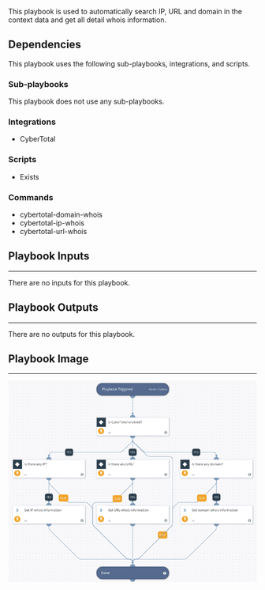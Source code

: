 This playbook is used to automatically search IP, URL and domain in the context data and get all detail whois information.

## Dependencies
This playbook uses the following sub-playbooks, integrations, and scripts.

### Sub-playbooks
This playbook does not use any sub-playbooks.

### Integrations
* CyberTotal

### Scripts
* Exists

### Commands
* cybertotal-domain-whois
* cybertotal-ip-whois
* cybertotal-url-whois

## Playbook Inputs
---
There are no inputs for this playbook.

## Playbook Outputs
---
There are no outputs for this playbook.

## Playbook Image
---
![CyberTotal Whois - CyCraft](https://github.com/demisto/content/raw/CyberTotal/Packs/CyberTotal/doc_files/CyberTotalWhois.png)
